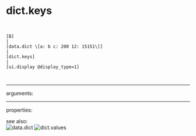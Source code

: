 # dict.keys

```


[B]
|
[data.dict \[a: b c: 200 12: 15151\]]
|
[dict.keys]
|
[ui.display @display_type=1]

            
```
---
arguments:


---
properties:


see also:<br>
![data.dict]("img/object_data.dict.png")
![dict.values]("img/object_dict.values.png")
